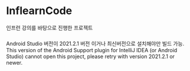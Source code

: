 # InflearnCode
인프런 강의를 바탕으로 진행한 프로젝트
###
Android Studio 버전이 2021.2.1 버전 이거나 최신버전으로 설치해야만 빌드 가능.
This version of the Android Support plugin for IntelliJ IDEA (or Android Studio) cannot open this project, please retry with version 2021.2.1 or newer.

